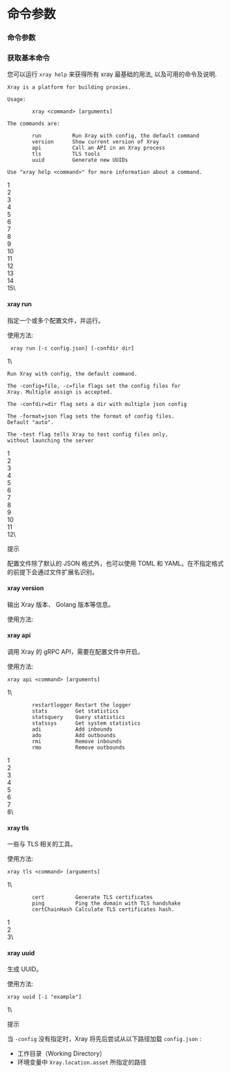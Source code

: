 # 命令参数

### 命令参数 <a href="#ming-ling-can-shu" id="ming-ling-can-shu"></a>

### 获取基本命令 <a href="#huo-qu-ji-ben-ming-ling" id="huo-qu-ji-ben-ming-ling"></a>

您可以运行 `xray help` 来获得所有 xray 最基础的用法, 以及可用的命令及说明.

```
Xray is a platform for building proxies.

Usage:

        xray <command> [arguments]

The commands are:

        run          Run Xray with config, the default command
        version      Show current version of Xray
        api          Call an API in an Xray process
        tls          TLS tools
        uuid         Generate new UUIDs

Use "xray help <command>" for more information about a command.
```

1\
2\
3\
4\
5\
6\
7\
8\
9\
10\
11\
12\
13\
14\
15\


#### xray run <a href="#xray-run" id="xray-run"></a>

指定一个或多个配置文件，并运行。

使用方法:

```
 xray run [-c config.json] [-confdir dir]
```

1\


```
Run Xray with config, the default command.

The -config=file, -c=file flags set the config files for
Xray. Multiple assign is accepted.

The -confdir=dir flag sets a dir with multiple json config

The -format=json flag sets the format of config files.
Default "auto".

The -test flag tells Xray to test config files only,
without launching the server
```

1\
2\
3\
4\
5\
6\
7\
8\
9\
10\
11\
12\


提示

配置文件除了默认的 JSON 格式外，也可以使用 TOML 和 YAML。在不指定格式的前提下会通过文件扩展名识别。

#### xray version <a href="#xray-version" id="xray-version"></a>

输出 Xray 版本、 Golang 版本等信息。

使用方法:

#### xray api <a href="#xray-api" id="xray-api"></a>

调用 Xray 的 gRPC API，需要在配置文件中开启。

使用方法:

```
xray api <command> [arguments]
```

1\


```
        restartlogger Restart the logger
        stats         Get statistics
        statsquery    Query statistics
        statssys      Get system statistics
        adi           Add inbounds
        ado           Add outbounds
        rmi           Remove inbounds
        rmo           Remove outbounds
```

1\
2\
3\
4\
5\
6\
7\
8\


#### xray tls <a href="#xray-tls" id="xray-tls"></a>

一些与 TLS 相关的工具。

使用方法:

```
xray tls <command> [arguments]
```

1\


```
        cert          Generate TLS certificates
        ping          Ping the domain with TLS handshake
        certChainHash Calculate TLS certificates hash.
```

1\
2\
3\


#### xray uuid <a href="#xray-uuid" id="xray-uuid"></a>

生成 UUID。

使用方法:

```
xray uuid [-i "example"]
```

1\


提示

当 `-config` 没有指定时，Xray 将先后尝试从以下路径加载 `config.json` :

* 工作目录（Working Directory）
* 环境变量中 `Xray.location.asset` 所指定的路径
